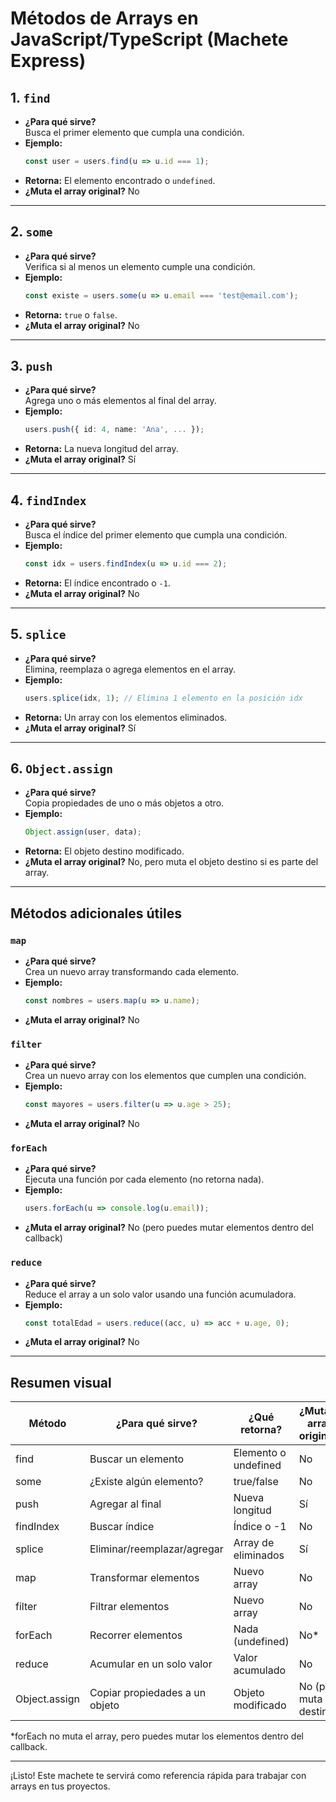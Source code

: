 # Métodos de Arrays en JavaScript/TypeScript (Machete Express)


## 1. `find`
- **¿Para qué sirve?**  
  Busca el primer elemento que cumpla una condición.
- **Ejemplo:**  
  ```ts
  const user = users.find(u => u.id === 1);
  ```
- **Retorna:** El elemento encontrado o `undefined`.
- **¿Muta el array original?** No

---


## 2. `some`
- **¿Para qué sirve?**  
  Verifica si al menos un elemento cumple una condición.
- **Ejemplo:**  
  ```ts
  const existe = users.some(u => u.email === 'test@email.com');
  ```
- **Retorna:** `true` o `false`.
- **¿Muta el array original?** No

---


## 3. `push`
- **¿Para qué sirve?**  
  Agrega uno o más elementos al final del array.
- **Ejemplo:**  
  ```ts
  users.push({ id: 4, name: 'Ana', ... });
  ```
- **Retorna:** La nueva longitud del array.
- **¿Muta el array original?** Sí

---


## 4. `findIndex`
- **¿Para qué sirve?**  
  Busca el índice del primer elemento que cumpla una condición.
- **Ejemplo:**  
  ```ts
  const idx = users.findIndex(u => u.id === 2);
  ```
- **Retorna:** El índice encontrado o `-1`.
- **¿Muta el array original?** No

---


## 5. `splice`
- **¿Para qué sirve?**  
  Elimina, reemplaza o agrega elementos en el array.
- **Ejemplo:**  
  ```ts
  users.splice(idx, 1); // Elimina 1 elemento en la posición idx
  ```
- **Retorna:** Un array con los elementos eliminados.
- **¿Muta el array original?** Sí

---


## 6. `Object.assign`
- **¿Para qué sirve?**  
  Copia propiedades de uno o más objetos a otro.
- **Ejemplo:**  
  ```ts
  Object.assign(user, data);
  ```
- **Retorna:** El objeto destino modificado.
- **¿Muta el array original?** No, pero muta el objeto destino si es parte del array.

---

## Métodos adicionales útiles


### `map`
- **¿Para qué sirve?**  
  Crea un nuevo array transformando cada elemento.
- **Ejemplo:**  
  ```ts
  const nombres = users.map(u => u.name);
  ```
- **¿Muta el array original?** No


### `filter`
- **¿Para qué sirve?**  
  Crea un nuevo array con los elementos que cumplen una condición.
- **Ejemplo:**  
  ```ts
  const mayores = users.filter(u => u.age > 25);
  ```
- **¿Muta el array original?** No


### `forEach`
- **¿Para qué sirve?**  
  Ejecuta una función por cada elemento (no retorna nada).
- **Ejemplo:**  
  ```ts
  users.forEach(u => console.log(u.email));
  ```
- **¿Muta el array original?** No (pero puedes mutar elementos dentro del callback)


### `reduce`
- **¿Para qué sirve?**  
  Reduce el array a un solo valor usando una función acumuladora.
- **Ejemplo:**  
  ```ts
  const totalEdad = users.reduce((acc, u) => acc + u.age, 0);
  ```
- **¿Muta el array original?** No

---


## Resumen visual

| Método        | ¿Para qué sirve?                  | ¿Qué retorna?         | ¿Muta el array original? |
|---------------|-----------------------------------|-----------------------|--------------------------|
| find          | Buscar un elemento                | Elemento o undefined  | No                       |
| some          | ¿Existe algún elemento?           | true/false            | No                       |
| push          | Agregar al final                  | Nueva longitud        | Sí                       |
| findIndex     | Buscar índice                     | Índice o -1           | No                       |
| splice        | Eliminar/reemplazar/agregar       | Array de eliminados   | Sí                       |
| map           | Transformar elementos             | Nuevo array           | No                       |
| filter        | Filtrar elementos                 | Nuevo array           | No                       |
| forEach       | Recorrer elementos                | Nada (undefined)      | No*                      |
| reduce        | Acumular en un solo valor         | Valor acumulado       | No                       |
| Object.assign | Copiar propiedades a un objeto    | Objeto modificado     | No (pero muta el destino)|

*forEach no muta el array, pero puedes mutar los elementos dentro del callback.

---

¡Listo! Este machete te servirá como referencia rápida para trabajar con arrays en tus proyectos.
